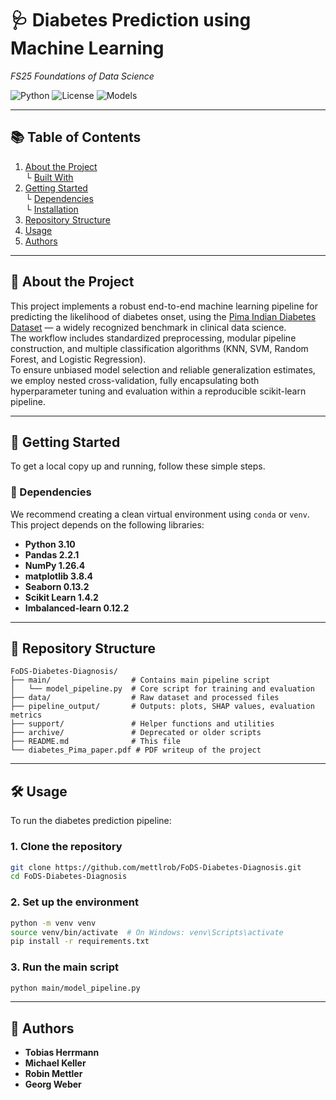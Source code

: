 # 🩺 Diabetes Prediction using Machine Learning  
*FS25 Foundations of Data Science*

![Python](https://img.shields.io/badge/Python-3.10-blue)
![License](https://img.shields.io/badge/license-MIT-green)
![Models](https://img.shields.io/badge/Models-KNN%2C%20RF%2C%20SVM%2C%20LogReg-orange)

---

## 📚 Table of Contents

1. [About the Project](#about-the-project)  
   └ [Built With](#built-with)  
2. [Getting Started](#getting-started)  
   └ [Dependencies](#dependencies)  
   └ [Installation](#installation)  
3. [Repository Structure](#repository-structure)  
4. [Usage](#usage)  
5. [Authors](#authors)

---

## 📌 About the Project

This project implements a robust end-to-end machine learning pipeline for predicting the likelihood of diabetes onset, using the [Pima Indian Diabetes Dataset](https://www.kaggle.com/datasets/uciml/pima-indians-diabetes-database) — a widely recognized benchmark in clinical data science.  
The workflow includes standardized preprocessing, modular pipeline construction, and multiple classification algorithms (KNN, SVM, Random Forest, and Logistic Regression).  
To ensure unbiased model selection and reliable generalization estimates, we employ nested cross-validation, fully encapsulating both hyperparameter tuning and evaluation within a reproducible scikit-learn pipeline.

---

## 🚀 Getting Started

To get a local copy up and running, follow these simple steps.

### 🔧 Dependencies

We recommend creating a clean virtual environment using `conda` or `venv`.  
This project depends on the following libraries:

- **Python 3.10**  
- **Pandas 2.2.1**  
- **NumPy 1.26.4**  
- **matplotlib 3.8.4**  
- **Seaborn 0.13.2**  
- **Scikit Learn 1.4.2**  
- **Imbalanced-learn 0.12.2**  

---

## 📁 Repository Structure

```
FoDS-Diabetes-Diagnosis/
├── main/                  # Contains main pipeline script
│   └── model_pipeline.py  # Core script for training and evaluation
├── data/                  # Raw dataset and processed files
├── pipeline_output/       # Outputs: plots, SHAP values, evaluation metrics
├── support/               # Helper functions and utilities
├── archive/               # Deprecated or older scripts
├── README.md              # This file
└── diabetes_Pima_paper.pdf # PDF writeup of the project
```

---

## 🛠️ Usage

To run the diabetes prediction pipeline:

### 1. Clone the repository

```bash
git clone https://github.com/mettlrob/FoDS-Diabetes-Diagnosis.git
cd FoDS-Diabetes-Diagnosis
```

### 2. Set up the environment

```bash
python -m venv venv
source venv/bin/activate  # On Windows: venv\Scripts\activate
pip install -r requirements.txt
```

### 3. Run the main script

```bash
python main/model_pipeline.py
```

---

## 👥 Authors

- **Tobias Herrmann**  
- **Michael Keller**  
- **Robin Mettler**  
- **Georg Weber**
